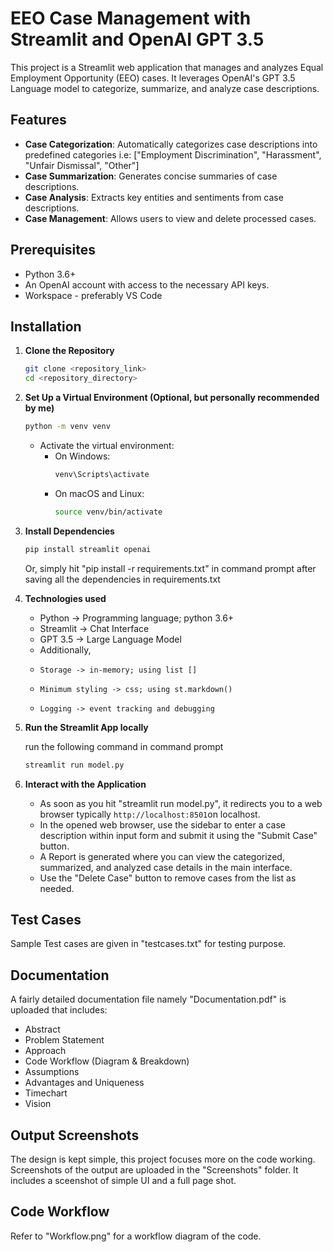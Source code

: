 # EEO Case Management with Streamlit and OpenAI GPT 3.5

This project is a Streamlit web application that manages and analyzes Equal Employment Opportunity (EEO) cases. It leverages OpenAI's GPT 3.5 Language model to categorize, summarize, and analyze case descriptions.

## Features

- **Case Categorization**: Automatically categorizes case descriptions into predefined categories i.e: ["Employment Discrimination", "Harassment", "Unfair Dismissal", "Other"]
- **Case Summarization**: Generates concise summaries of case descriptions.
- **Case Analysis**: Extracts key entities and sentiments from case descriptions.
- **Case Management**: Allows users to view and delete processed cases.

## Prerequisites

- Python 3.6+
- An OpenAI account with access to the necessary API keys.
- Workspace - preferably VS Code

## Installation

1. **Clone the Repository**

    ```sh
    git clone <repository_link>
    cd <repository_directory>
    ```

2. **Set Up a Virtual Environment (Optional, but personally recommended by me)**

    ```sh
    python -m venv venv
    ```

    - Activate the virtual environment:
        - On Windows:
          ```sh
          venv\Scripts\activate
          ```
        - On macOS and Linux:
          ```sh
          source venv/bin/activate
          ```

3. **Install Dependencies**

    ```sh
    pip install streamlit openai
    ```
    Or, simply hit "pip install -r requirements.txt" in command prompt after saving all the dependencies in requirements.txt

4. **Technologies used**

    - Python -> Programming language; python 3.6+
    - Streamlit -> Chat Interface
    - GPT 3.5 -> Large Language Model
    - Additionally, 
    -     Storage -> in-memory; using list []
    -     Minimum styling -> css; using st.markdown()
    -     Logging -> event tracking and debugging

5. **Run the Streamlit App locally**

    run the following command in command prompt 

    ```sh
    streamlit run model.py
    ```

6. **Interact with the Application**

    - As soon as you hit "streamlit run model.py", it redirects you to a web browser typically `http://localhost:8501`on localhost.
    - In the opened web browser, use the sidebar to enter a case description within input form and submit it using the "Submit Case" button.
    - A Report is generated where you can view the categorized, summarized, and analyzed case details in the main interface.
    - Use the "Delete Case" button to remove cases from the list as needed.

## Test Cases

Sample Test cases are given in "testcases.txt" for testing purpose.

## Documentation

A fairly detailed documentation file namely "Documentation.pdf" is uploaded that includes:
- Abstract
- Problem Statement
- Approach
- Code Workflow (Diagram & Breakdown)
- Assumptions
- Advantages and Uniqueness
- Timechart
- Vision

## Output Screenshots

The design is kept simple, this project focuses more on the code working.
Screenshots of the output are uploaded in the "Screenshots" folder. It includes a sceenshot of simple UI and a full page shot.

## Code Workflow

Refer to "Workflow.png" for a workflow diagram of the code.